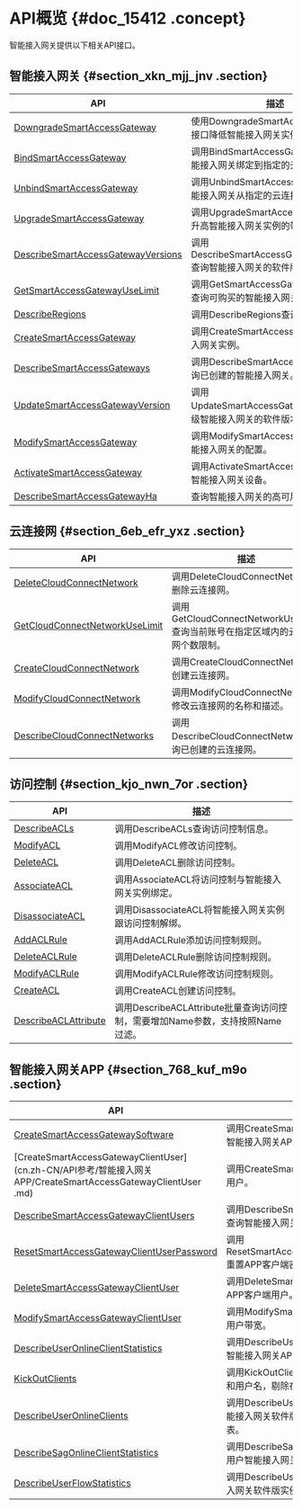 # API概览 {#doc_15412 .concept}

智能接入网关提供以下相关API接口。

## 智能接入网关 {#section_xkn_mjj_jnv .section}

|API|描述|
|---|--|
|[DowngradeSmartAccessGateway](cn.zh-CN/API参考/智能接入网关/DowngradeSmartAccessGateway.md)|使用DowngradeSmartAccessGateway接口降低智能接入网关实例的带宽。|
|[BindSmartAccessGateway](cn.zh-CN/API参考/智能接入网关/BindSmartAccessGateway.md)|调用BindSmartAccessGateway接口将智能接入网关绑定到指定的云连接网中。|
|[UnbindSmartAccessGateway](cn.zh-CN/API参考/智能接入网关/UnbindSmartAccessGateway.md)|调用UnbindSmartAccessGateway将智能接入网关从指定的云连接网中解绑。|
|[UpgradeSmartAccessGateway](cn.zh-CN/API参考/智能接入网关/UpgradeSmartAccessGateway.md)|调用UpgradeSmartAccessGateway接口升高智能接入网关实例的带宽。|
|[DescribeSmartAccessGatewayVersions](cn.zh-CN/API参考/智能接入网关/DescribeSmartAccessGatewayVersions.md)|调用DescribeSmartAccessGatewayVersions查询智能接入网关的软件版本。|
|[GetSmartAccessGatewayUseLimit](cn.zh-CN/API参考/智能接入网关/GetSmartAccessGatewayUseLimit.md)|调用GetSmartAccessGatewayUseLimit查询可购买的智能接入网关数量。|
|[DescribeRegions](cn.zh-CN/API参考/智能接入网关/DescribeRegions.md)|调用DescribeRegions查询可用地域。|
|[CreateSmartAccessGateway](cn.zh-CN/API参考/智能接入网关/CreateSmartAccessGateway.md)|调用CreateSmartAccessGateway智能接入网关实例。|
|[DescribeSmartAccessGateways](cn.zh-CN/API参考/智能接入网关/DescribeSmartAccessGateways.md)|调用DescribeSmartAccessGateways查询已创建的智能接入网关。|
|[UpdateSmartAccessGatewayVersion](cn.zh-CN/API参考/智能接入网关/UpdateSmartAccessGatewayVersion.md)|调用UpdateSmartAccessGatewayVersion升级智能接入网关的软件版本。|
|[ModifySmartAccessGateway](cn.zh-CN/API参考/智能接入网关/ModifySmartAccessGateway.md)|调用ModifySmartAccessGateway修改智能接入网关的配置。|
|[ActivateSmartAccessGateway](cn.zh-CN/API参考/智能接入网关/ActivateSmartAccessGateway.md)|调用ActivateSmartAccessGateway激活智能接入网关设备。|
|[DescribeSmartAccessGatewayHa](cn.zh-CN/API参考/智能接入网关/DescribeSmartAccessGatewayHa.md)|查询智能接入网关的高可用配置。|

## 云连接网 {#section_6eb_efr_yxz .section}

|API|描述|
|---|--|
|[DeleteCloudConnectNetwork](cn.zh-CN/API参考/云连接网/DeleteCloudConnectNetwork.md)|调用DeleteCloudConnectNetwork删除云连接网。|
|[GetCloudConnectNetworkUseLimit](cn.zh-CN/API参考/云连接网/GetCloudConnectNetworkUseLimit.md)|调用GetCloudConnectNetworkUseLimit查询当前账号在指定区域内的云连接网个数限制。|
|[CreateCloudConnectNetwork](cn.zh-CN/API参考/云连接网/CreateCloudConnectNetwork.md)|调用CreateCloudConnectNetwork创建云连接网。|
|[ModifyCloudConnectNetwork](cn.zh-CN/API参考/云连接网/ModifyCloudConnectNetwork.md)|调用ModifyCloudConnectNetwork修改云连接网的名称和描述。|
|[DescribeCloudConnectNetworks](cn.zh-CN/API参考/云连接网/DescribeCloudConnectNetworks.md)|调用DescribeCloudConnectNetworks查询已创建的云连接网。|

## 访问控制 {#section_kjo_nwn_7or .section}

|API|描述|
|---|--|
|[DescribeACLs](cn.zh-CN/API参考/访问控制/DescribeACLs.md)|调用DescribeACLs查询访问控制信息。|
|[ModifyACL](cn.zh-CN/API参考/访问控制/ModifyACL.md)|调用ModifyACL修改访问控制。|
|[DeleteACL](cn.zh-CN/API参考/访问控制/DeleteACL.md)|调用DeleteACL删除访问控制。|
|[AssociateACL](cn.zh-CN/API参考/访问控制/AssociateACL.md)|调用AssociateACL将访问控制与智能接入网关实例绑定。|
|[DisassociateACL](cn.zh-CN/API参考/访问控制/DisassociateACL.md)|调用DisassociateACL将智能接入网关实例跟访问控制解绑。|
|[AddACLRule](cn.zh-CN/API参考/访问控制/AddACLRule.md)|调用AddACLRule添加访问控制规则。|
|[DeleteACLRule](cn.zh-CN/API参考/访问控制/DeleteACLRule.md)|调用DeleteACLRule删除访问控制规则。|
|[ModifyACLRule](cn.zh-CN/API参考/访问控制/ModifyACLRule.md)|调用ModifyACLRule修改访问控制规则。|
|[CreateACL](cn.zh-CN/API参考/访问控制/CreateACL.md)|调用CreateACL创建访问控制。|
|[DescribeACLAttribute](cn.zh-CN/API参考/访问控制/DescribeACLAttribute.md)|调用DescribeACLAttribute批量查询访问控制，需要增加Name参数，支持按照Name过滤。|

## 智能接入网关APP {#section_768_kuf_m9o .section}

|API|描述|
|---|--|
|[CreateSmartAccessGatewaySoftware](cn.zh-CN/API参考/智能接入网关APP/CreateSmartAccessGatewaySoftware.md)|调用CreateSmartAccessGatewaySoftware创建智能接入网关APP。|
|[CreateSmartAccessGatewayClientUser](cn.zh-CN/API参考/智能接入网关APP/CreateSmartAccessGatewayClientUser  .md)|调用CreateSmartAccessGatewayClientUser创建用户。|
|[DescribeSmartAccessGatewayClientUsers](cn.zh-CN/API参考/智能接入网关APP/DescribeSmartAccessGatewayClientUsers.md)|调用DescribeSmartAccessGatewayClientUsers查询智能接入网关APP实例用户列表。|
|[ResetSmartAccessGatewayClientUserPassword](cn.zh-CN/API参考/智能接入网关APP/ResetSmartAccessGatewayClientUserPassword.md)|调用ResetSmartAccessGatewayClientUserPassword重置APP客户端密码。|
|[DeleteSmartAccessGatewayClientUser](cn.zh-CN/API参考/智能接入网关APP/DeleteSmartAccessGatewayClientUser.md)|调用DeleteSmartAccessGatewayClientUser删除APP客户端用户。|
|[ModifySmartAccessGatewayClientUser](cn.zh-CN/API参考/智能接入网关APP/ModifySmartAccessGatewayClientUser.md)|调用ModifySmartAccessGatewayClientUser修改用户带宽。|
|[DescribeUserOnlineClientStatistics](cn.zh-CN/API参考/智能接入网关APP/DescribeUserOnlineClientStatistics.md)|调用DescribeUserOnlineClientStatistics查询指定智能接入网关APP实例用户数统计。|
|[KickOutClients](cn.zh-CN/API参考/智能接入网关APP/KickOutClients.md)|调用KickOutClients根据智能接入网关APP实例ID和用户名，剔除在线连接。|
|[DescribeUserOnlineClients](cn.zh-CN/API参考/智能接入网关APP/DescribeUserOnlineClients.md)|调用DescribeUserOnlineClients根据用户名和智能接入网关软件版实例ID查询指定用户在线连接列表。|
|[DescribeSagOnlineClientStatistics](cn.zh-CN/API参考/智能接入网关APP/DescribeSagOnlineClientStatistics.md)|调用DescribeSagOnlineClientStatistics查询当前用户智能接入网关APP实例在线连接数据。|
|[DescribeUserFlowStatistics](cn.zh-CN/API参考/智能接入网关APP/DescribeUserFlowStatistics.md)|调用DescribeUserOnlineClients查询指定智能接入网关软件版实例下用户的流量统计。|

